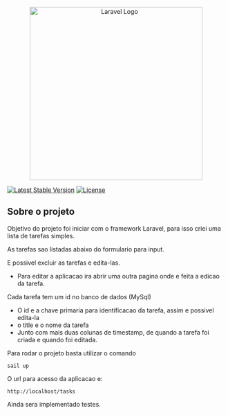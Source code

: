 <p align="center"><a href="https://laravel.com" target="_blank"><img src="https://raw.githubusercontent.com/laravel/art/master/logo-lockup/5%20SVG/2%20CMYK/1%20Full%20Color/laravel-logolockup-cmyk-red.svg" width="400" alt="Laravel Logo"></a></p>

<p align="center">

[//]: # (<a href="https://github.com/laravel/framework/actions"><img src="https://github.com/laravel/framework/workflows/tests../badge.svg" alt="Build Status"></a>)

<a href="https://packagist.org/packages/laravel/framework"><img src="https://img.shields.io/packagist/v/laravel/framework" alt="Latest Stable Version"></a>
<a href="https://packagist.org/packages/laravel/framework"><img src="https://img.shields.io/packagist/l/laravel/framework" alt="License"></a>
</p>

## Sobre o projeto


Objetivo do projeto foi iniciar com o framework Laravel, para isso criei uma lista de tarefas simples.

As tarefas sao listadas abaixo do formulario para input.

E possivel excluir as tarefas e edita-las.

- Para editar a aplicacao ira abrir uma outra pagina onde e feita a edicao da tarefa.

Cada tarefa tem um id no banco de dados (MySql)

- O id e a chave primaria para identificacao da tarefa, assim e possivel edita-la
- o title e o nome da tarefa
- Junto com mais duas colunas de timestamp, de quando a tarefa foi criada e quando foi editada.


Para rodar o projeto basta utilizar o comando 

``` 
sail up
```

O url para acesso da aplicacao e:

```
http://localhost/tasks
```

Ainda sera implementado testes.
